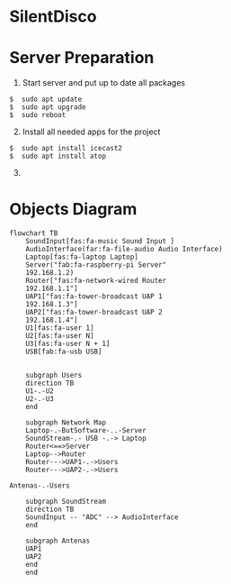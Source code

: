 # SilentDisco

# Server Preparation
1. Start server and put up to date all packages

```shell
$  sudo apt update
$  sudo apt upgrade
$  sudo reboot
```

2. Install all needed apps for the project

```shell
$  sudo apt install icecast2
$  sudo apt install atop
```

3. 




# Objects Diagram

```mermaid
flowchart TB
    SoundInput[fas:fa-music Sound Input ]
    AudioInterface(far:fa-file-audio Audio Interface)
    Laptop[fas:fa-laptop Laptop]
    Server("fab:fa-raspberry-pi Server"
    192.168.1.2)
    Router["fas:fa-network-wired Router
    192.168.1.1"]
    UAP1["fas:fa-tower-broadcast UAP 1
    192.168.1.3"]
    UAP2["fas:fa-tower-broadcast UAP 2
    192.168.1.4"]
    U1[fas:fa-user 1]
    U2[fas:fa-user N]
    U3[fas:fa-user N + 1]
    USB[fab:fa-usb USB]


    subgraph Users
    direction TB
    U1-.-U2
    U2-.-U3
    end

    subgraph Network Map
    Laptop-.-ButSoftware-..-Server
    SoundStream-.- USB -.-> Laptop
    Router<==>Server
    Laptop-->Router
    Router--->UAP1-.->Users
    Router--->UAP2-.->Users

Antenas-.-Users

    subgraph SoundStream
    direction TB
    SoundInput -- "ADC" --> AudioInterface
    end

    subgraph Antenas
    UAP1
    UAP2 
    end
    end

    
```
